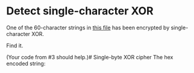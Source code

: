 # Detect single-character XOR
One of the 60-character strings in [this file](4.txt) has been encrypted by single-character XOR.

Find it.

(Your code from #3 should help.)# Single-byte XOR cipher
The hex encoded string:

